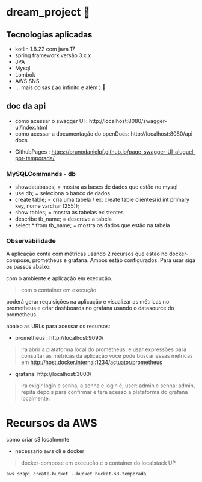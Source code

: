 # dream_project 🚀

## Tecnologias aplicadas

* kotlin 1.8.22 com java 17
* spring framework versão 3.x.x
* JPA
* Mysql
* Lombok
* AWS SNS
* ... mais coisas ( ao infinito e além ) 🚀

## doc da api

- como acessar o swagger UI : http://localhost:8080/swagger-ui/index.html
- como acessar a documentação do openDocs: http://localhost:8080/api-docs

+ GithubPages : https://brunodanielpf.github.io/page-swagger-UI-aluguel-por-temporada/

### MySQLCommands - db

* showdatabases; = mostra as bases de dados que estão no mysql
* use db; = seleciona o banco de dados
* create table; = cria uma tabela / ex: create table clientes(id int primary key, nome varchar (255));
* show tables; = mostra as tabelas existentes
* describe tb_name; = descreve a tabela
* select * from tb_name; = mostra os dados que estão na tabela

### Observabilidade

A aplicação conta com métricas usando 2 recursos que estão no docker-compose, prometheus e grafana. Ambos estão configurados. Para usar siga os passos abaixo:

com o ambiente e aplicação em execução. 
> com o container em execução

poderá gerar requisições na aplicação e visualizar as métricas no prometheus e criar dashboards no grafana usando o datasource do prometheus.

abaixo as URLs para acessar os recursos:

- prometheus : http://localhost:9090/
> ira abrir a plataforma local do prometheus. e usar expressões para consultar as metricas da aplicação voce pode buscar essas metricas em http://host.docker.internal:1234/actuator/prometheus
- grafana: http://localhost:3000/
> ira exigir login e senha, a senha e login é, user: admin e senha: admin, repita depois para confirmar e terá acesso a plataforma do grafana localmente.

# Recursos da AWS

como criar s3 localmente

+ necessario aws cli e docker
> docker-compose em execução e o container do localstack UP

```shell
aws s3api create-bucket --bucket bucket-s3-temporada
```
